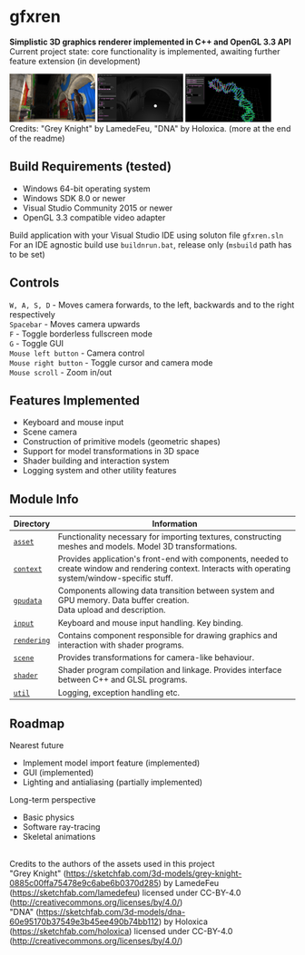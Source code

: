 # **gfxren**
**Simplistic 3D graphics renderer implemented in C++ and OpenGL 3.3 API**<br>
Current project state: core functionality is implemented, awaiting further feature extension (in development)<br>

<img src='./meta/sponza_knight.png' width="30%"></img>
<img src='./meta/sponza_solid_color.png' width="30%"></img>
<img src='./meta/dna.png' width="30%"></img>
<br>Credits:
"Grey Knight" by LamedeFeu, "DNA" by Holoxica. (more at the end of the readme)

## **Build Requirements (tested)**<br>

- Windows 64-bit operating system
- Windows SDK 8.0 or newer
- Visual Studio Community 2015 or newer
- OpenGL 3.3 compatible video adapter

Build application with your Visual Studio IDE using soluton file `gfxren.sln`<br>
For an IDE agnostic build use `buildnrun.bat`, release only (`msbuild` path has to be set)<br>

## **Controls**<br>
`W, A, S, D` - Moves camera forwards, to the left, backwards and to the right respectively<br>
`Spacebar` - Moves camera upwards<br>
`F` - Toggle borderless fullscreen mode<br>
`G` - Toggle GUI<br>
`Mouse left button` - Camera control<br>
`Mouse right button` - Toggle cursor and camera mode<br>
`Mouse scroll` - Zoom in/out

## **Features Implemented**<br>
- Keyboard and mouse input<br>
- Scene camera<br>
- Construction of primitive models (geometric shapes)<br>
- Support for model transformations in 3D space<br>
- Shader building and interaction system
- Logging system and other utility features<br>

## **Module Info**<br>
| Directory | Information |
|---|---|
|[`asset`](https://github.com/hexahero/gfxren/tree/master/src/gfxback/asset)        |Functionality necessary for importing textures, constructing meshes and models. Model 3D transformations.|
|[`context`](https://github.com/hexahero/gfxren/tree/master/src/gfxback/context)    |Provides application's front-end with components, needed to create window and rendering context. Interacts with operating system/window-specific stuff.   |
|[`gpudata`](https://github.com/hexahero/gfxren/tree/master/src/gfxback/gpudata)    |Components allowing data transition between system and GPU memory. Data buffer creation.<br> Data upload and description. |
|[`input`](https://github.com/hexahero/gfxren/tree/master/src/gfxback/input)        |Keyboard and mouse input handling. Key binding.|
|[`rendering`](https://github.com/hexahero/gfxren/tree/master/src/gfxback/rendering)|Contains component responsible for drawing graphics and interaction with shader programs.|
|[`scene`](https://github.com/hexahero/gfxren/tree/master/src/gfxback/scene)        |Provides transformations for camera-like behaviour.|
|[`shader`](https://github.com/hexahero/gfxren/tree/master/src/gfxback/shader)      |Shader program compilation and linkage. Provides interface between C++ and GLSL programs.|
|[`util`](https://github.com/hexahero/gfxren/tree/master/src/gfxback/util)          |Logging, exception handling etc.|

## **Roadmap**<br>
Nearest future
- Implement model import feature (implemented)<br>
- GUI (implemented)<br>
- Lighting and antialiasing (partially implemented)<br>

Long-term perspective
- Basic physics<br>
- Software ray-tracing<br>
- Skeletal animations<br>

<br>Credits to the authors of the assets used in this project<br>
"Grey Knight" (https://sketchfab.com/3d-models/grey-knight-0885c00ffa75478e9c6abe6b0370d285) by LamedeFeu (https://sketchfab.com/lamedefeu) licensed under CC-BY-4.0 (http://creativecommons.org/licenses/by/4.0/)<br>
"DNA" (https://sketchfab.com/3d-models/dna-60e95170b37549e3b45ee490b74bb112) by Holoxica (https://sketchfab.com/holoxica) licensed under CC-BY-4.0 (http://creativecommons.org/licenses/by/4.0/)<br>
